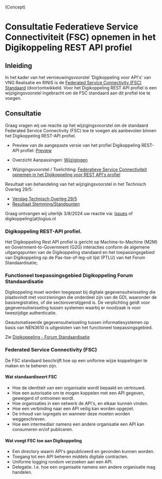 (Concept)

# Consultatie Federatieve Service Connectiviteit (FSC) opnemen in het Digikoppeling REST API profiel

## Inleiding

In het kader van het vernieuwingsvoorstel 'Digikoppeling voor API's' van VNG Realisatie en RINIS is de [Federated Service Connectivity (FSC) Standaard](https://nlx.io/) (door)ontwikkeld. Voor het Digikoppeling REST API profiel is een wijzigingsvoorstel ingebracht om de FSC standaard aan dit profiel toe te voegen.

## Consultatie

Graag vragen wij uw reactie op het wijzigingsvoorstel om de standaard Federated Service Connectivity (FSC) toe te voegen als aanbevolen binnen het Digikoppeling REST-API profiel.

* Preview van de aangepaste versie van het profiel Digikoppeling REST-API profiel: [Preview](https://logius-standaarden.github.io/Publicatie-Preview/Digikoppeling-Koppelvlakstandaard-REST-API/fsc/)

* Overzicht Aanpassingen: [Wijzigingen](https://github.com/Logius-standaarden/Digikoppeling-Koppelvlakstandaard-REST-API/pull/29/files)

* Wijzigingsvoorstel / Toelichting: [Federatieve Service Connectiviteit opnemen in het Digikoppeling voor REST API's profiel](https://github.com/Logius-standaarden/Digikoppeling-Koppelvlakstandaard-REST-API/issues/26)

Resultaat van behandeling van het wijzigingsvoorstel in het Technisch Overleg 29/5:
* [Verslag Technisch Overleg 29/5](https://github.com/Logius-standaarden/Overleg/blob/main/Digikoppeling/2024-09-19/2024-05-29%20%20Verslag%20TO%20Digikoppeling%20v1.0..pdf)
* [Resultaat Stemming/Standpunten](https://github.com/Logius-standaarden/Overleg/blob/main/Digikoppeling/2024-09-19/FSC-poll-29-5-2024.md)
  
Graag ontvangen wij uiterlijk 3/8/2024 uw reactie via: [Issues](https://github.com/Logius-standaarden/Digikoppeling-Koppelvlakstandaard-REST-API/issues) of digikoppeling(at)logius.nl


### Digikoppeling REST-API profiel.
Het Digikoppeling Rest API profiel is gericht op Machine-to-Machine (M2M) en Government-to-Government (G2G) interacties conform de algemene uitgangspunten van de Digikoppeling standaard en het toepassingsgebied van Digikoppeling op de Pas-toe-of-leg-uit lijst (PTLU) van het Forum Standaardisatie;

### Functioneel toepassingsgebied Digikoppeling Forum Standaardisatie
Digikoppeling moet worden toegepast bij digitale gegevensuitwisseling die plaatsvindt met voorzieningen die onderdeel zijn van de GDI, waaronder de basisregistraties, of die sectoroverstijgend is. De verplichting geldt voor gegevensuitwisseling tussen systemen waarbij er noodzaak is voor tweezijdige authenticatie.

Geautomatiseerde gegevensuitwisseling tussen informatiesystemen op basis van NEN3610 is uitgesloten van het functioneel toepassingsgebied.

Zie [Digikoppeling - Forum Standaardisatie](https://www.forumstandaardisatie.nl/open-standaarden/digikoppeling)

### Federated Service Connectivity (FSC)
De FSC standaard beschrijft hoe op een uniforme wijze koppelingen te maken en te beheren zijn. 

#### Wat standaardiseert FSC
* Hoe de identiteit van een organisatie wordt bepaald en vertrouwd.
* Hoe een autorisatie om te mogen koppelen met een API gegeven, geweigerd of ontnomen wordt.
* Hoe organisaties in een netwerk de API's, en elkaar kunnen vinden.
* Hoe een verbinding naar een API veilig kan worden opgezet.
* De inhoud van logregels en wanneer deze moeten worden weggeschreven.
* Hoe een intermediair namens een andere organisatie een API kan consumeren en/of publiceren.

#### Wat voegt FSC toe aan Digikoppeling
* Een directory waarin API's gepubliceerd en gevonden kunnen worden.
* Toegang tot een API beheren middels digitale contracten.
* Uniforme logging rondom verzoeken aan een API.
* Delegatie. I.e. hoe een organisatie namens een andere organisatie mag handelen.
